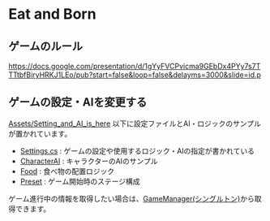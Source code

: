 # Eat and Born

## ゲームのルール

https://docs.google.com/presentation/d/1gYyFVCPvicma9GEbDx4PYy7s7TTTtbfBiryHRKJ1LEo/pub?start=false&loop=false&delayms=3000&slide=id.p

## ゲームの設定・AIを変更する

[Assets/Setting_and_AI_is_here](https://github.com/kayac/ai-workshop/tree/master/Assets/Setting_and_AI_is_here) 以下に設定ファイルとAI・ロジックのサンプルが置かれています。

* [Settings.cs](https://github.com/kayac/ai-workshop/blob/master/Assets/Setting_and_AI_is_here/Settings.cs) : ゲームの設定や使用するロジック・AIの指定が書かれている
* [CharacterAI](https://github.com/kayac/ai-workshop/tree/master/Assets/Setting_and_AI_is_here/CharacerAI) : キャラクターのAIのサンプル
* [Food](https://github.com/kayac/ai-workshop/tree/master/Assets/Setting_and_AI_is_here/Food) : 食べ物の配置ロジック
* [Preset](https://github.com/kayac/ai-workshop/tree/master/Assets/Setting_and_AI_is_here/Preset) : ゲーム開始時のステージ構成


ゲーム進行中の情報を取得したい場合は、[GameManager(シングルトン)](https://github.com/kayac/ai-workshop/blob/master/Assets/Game/Scenes/GameScene/Scripts/GameManager.cs#L72)から取得できます。
